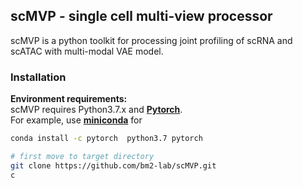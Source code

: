 ## scMVP - single cell multi-view processor

scMVP is a python toolkit for processing joint profiling of scRNA and scATAC
with multi-modal VAE model.

### Installation
**Environment requirements:**<br>
scMVP requires Python3.7.x and [**Pytorch**](http://pytorch.org).<br>
For example, use [**miniconda**]() for
```Bash
conda install -c pytorch  python3.7 pytorch
```


```Bash
# first move to target directory
git clone https://github.com/bm2-lab/scMVP.git
c
```